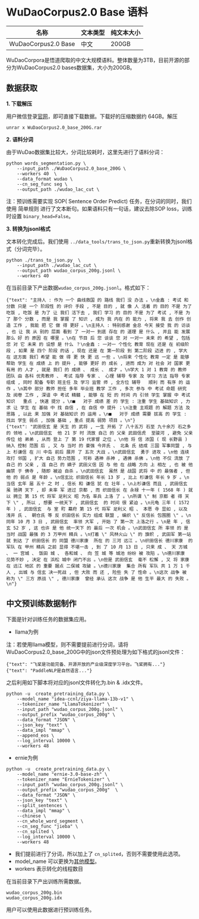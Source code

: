 # WuDaoCorpus2.0 Base 语料


| 名称 | 文本类型 | 纯文本大小 |
|-|-|-|
| WuDaoCorpus2.0 Base| 中文 | 200GB |

WuDaoCorpora是悟道爬取的中文大规模语料。整体数量为3TB，目前开源的部分为WuDaoCorpus2.0 bases数据集，大小为200GB。

## 数据获取

**1. 下载解压**

用户微信登录[官网](https://resource.wudaoai.cn/home)，即可直接下载数据。下载好的压缩数据约 64GB。解压
```
unrar x WuDaoCorpus2.0_base_200G.rar
```
**2. 语料分词**

由于WuDao数据集比较大，分词比较耗时，这里先进行了语料分词：
```shell
python words_segmentation.py \
    --input_path ./WuDaoCorpus2.0_base_200G \
    --workers 40  \
    --data_format wudao \
    --cn_seg_func seg \
    --output_path ./wudao_lac_cut \
```

注：预训练需要实现 SOP( Sentence Order Predict) 任务，在分词的同时，我们使用 简单规则 进行了文本断句。如果语料只有一句话，建议去除SOP loss，训练时设置 `binary_head=False`。

**3. 转换为jsonl格式**

文本转化完成后。我们使用 `../data_tools/trans_to_json.py`重新转换为jsonl格式（分词完毕）。
```shell
python ./trans_to_json.py  \
    --input_path ./wudao_lac_cut \
    --output_path wudao_corpus_200g.jsonl \
    --workers 40
```
在当前目录下产出数据`wudao_corpus_200g.jsonl`。格式如下：
```
{"text": "主持人 : 作为 一个 曲线救国 的 路线 我们 没 办法 。\n金鑫 : 考试 和 分数 只是 一个 阶段性 的 评价 手段 , 不是 目的 , 就 像 人 活着 的 目的 不是 为了 吃饭 , 吃饭 是 为了 让 我们 活下去 , 我们 学习 的 目的 不是 为了 考试 , 不是 为了 那个 分数 , 而是 我 掌握 了 知识 , 成为 我 内在 的 能力 , 将来 我 去 创作 创造 工作 , 我能 把 它 做 得 更好 。\n主持人 : 特别感谢 金总 今天 接受 我 的 访谈 , 也 让 我 从 别的 层面 看到 了 一对一 到底 存在 的 道理 是 什么 , 并且 能 发展 那么 好 的 原因 在 哪里 。\n在 节目 后 您 谈谈 您 对 一对一 未来 的 希望 , 包括 您 对 它 未来 的 设想 是 什么 ？\n金鑫 : 一对一 个性化 教育 现在 还是 在 初级阶段 , 如果 是 四个 阶段 的话 , 现在 还是 在 第一阶段 到 第二阶段 迈进 的 , 学大 在 这方面 我们 希望 能 做 得 更 快 更 远 一些 。\n将来 个性化 教育 一定 是 能够 帮助 学生 在 成绩 上 的 提升 , 能够 更好 的 成长 , 进而 成为 对 社会 对 国家 更 有用 的 人才 , 就是 我们 的 成绩 、 成长 、 成才 。\n学大 1 对 1 教育 的 教师 团队 由 各科 优秀教师 、 考试 指导 专家 、 心理 辅导 专家 及 学习 方法 指导 专家 组成 , 同时 配备 专职 班主任 及 学习 监管 师 , 全方位 辅导   顺利 而 有序 的 运作 。\n其中 部分 教师 担任 多年 毕业班 教学 工作 , 多次 参与 中 考试 命题 研究 及 阅卷 工作 , 深谙 中 考试 精髓 , 能够 在 短 的 时间 内 引领 学生 掌握 中 考试 知识   重点 , 快速 提分 。\n■   对于 成绩 差 的 学生 : 注重 学生 基础知识 , 力求 让 学生 在 基础 中 找 自信 , 在 自信 中 提升 ；\n注重 主观题 的 解题 方法 及 思路 , 以此 来 加强 对 基础知识 的 运用 。\n■   对于 成绩 需要 拔高 的 学生 : 找出 学生 弱点 , 加强 基础 , 重点 提高 弱势 项目 。\n"}
{"text": "武田信玄 是 天生 的 武将 , 一生 开拓 了 八十五万 石至 九十余万 石之多 的 领地 。\n武田信玄  他 21 岁 时 流放 自己 的 父亲 武田信虎  至骏河 , 避免 父亲 传位 给 弟弟 , 从而 登上 了 第 19 代家督 之位 。\n他 将 信 浓国 ( 现 长野县 ) 纳入 控制 范围 后 , 又 与 当时 的 豪强 今井氏 、 北条 氏 结成 三国 军事同盟 , 与 上 杉谦信 在 川 中岛 前后 展开 了 五次 大战 。\n武田信玄  勇于 进攻 。\n他 连续 攻打 邻国 , 扩大 自己 势力范围 , 可称 遇神 杀神 , 遇佛 杀佛 。\n他 不仅 流放 了 自己 的 父亲 , 连 自己 的 嫡子 武田义信 因 与 他 在 战略 方向 上 相左 , 也 被 他 幽禁 于 佛寺 , 随即 被迫 自杀 。\n武田信玄  虽然 是 战国 武将 中 的 最强者 , 但 他 的 弱点 是 年龄 。\n信玄比 织田信长 年长 13 岁 , 比上 杉谦信 年长 9 岁 。\n当信 玄年 届 五十 之 时 , 信长 和 谦信 犹 在 壮年 。\n上杉谦信 而且 , 武田信玄  虽 驰骋 天下 , 却 未率 军 进过 京都 , 而 织田信长 在 永禄 十一年 ( 1568 年 ) 就 以 拥立 第 15 代 将军 足利义 昭 为名 率兵 上洛 了 。\n所谓 \" 制 京都 者 得 天下 \" , 所以 , 想要 一统天下 , 武田信玄  的 时间 很 紧迫 。\n元龟 三年 ( 1572 年 ) , 武田信玄  与 室 町 幕府 第 15 代 将军 足利义 昭 、 本愿 寺 显如 , 以及 浅井 氏 、 朝仓氏 等 反 织田信长 实力 组成 联盟 , 编织 \" 反信长 包围圈 \" 。\n同年 10 月 3 日 , 武田信玄  率领 大军 , 开始 了 第一次 上洛之行 。\n是 年 , 信玄 52 岁 , 这 也许 是 他 统一天下 的 最后 一次 机会 。\n武田信玄 所 率领 的 是 当时 战国 最强 的 3 万甲州 精兵 。\n打着 \" 风林火山 \" 的 旗帜 , 武田军 第一站 就 到达 了 织田信长 的 同盟 德川家康  所在 的 三河 远江 。\n织田信长 德川家康  的 军队 在 甲州 精兵 之前 显得 不堪一击 , 到 了 10 月 13 日 , 只来 成 、 天 方城 、 一 宫城 、 饭田 城 、 各和城 、 向 笠 城 等 城池 纷纷 被 攻陷 。\n德川家康  见势不妙 , 决定 在 浜松 城中 闭门不出 。\n但是 武田信玄  毫不 松懈 , 又 将 家康 在 远江 地区 的 重要 据点 二俣城 攻破 。\n德川家康  集合 所有 军队 共 1 万 1 千人 , 出城 与 信玄 决一死战 , 但 大败 而 还 , 险些 失 了 性命 。\n这次 战争 被 称为 \" 三方 原战 \" , 德川家康  曾经 承认 这次 战争 是 他 生平 最大 的 失败 。\n"}
```

## 中文预训练数据制作

下面是针对训练任务的数据集应用。

* llama为例

注：若使用llama模型，则不需要提前进行分词，请将WuDaoCorpus2.0_base_200G中的json文件预处理为如下格式的jsonl文件：
```
{"text": "飞桨是功能完备、开源开放的产业级深度学习平台。飞桨拥有..."}
{"text": "PaddleNLP是自然语言..."}
```

之后利用如下脚本将对应的jsonl文件转化为.bin & .idx文件。
```shell
python -u  create_pretraining_data.py \
    --model_name "idea-ccnl/ziya-llama-13b-v1" \
    --tokenizer_name "LlamaTokenizer" \
    --input_path "wudao_corpus_200g.jsonl" \
    --output_prefix "wudao_corpus_200g" \
    --data_format "JSON" \
    --json_key "text" \
    --data_impl "mmap" \
    --append_eos \
    --log_interval 10000 \
    --workers 48
```

* ernie为例
```shell
python -u  create_pretraining_data.py \
    --model_name "ernie-3.0-base-zh" \
    --tokenizer_name "ErnieTokenizer" \
    --input_path "wudao_corpus_200g.jsonl" \
    --output_prefix "wudao_corpus_200g"  \
    --data_format "JSON" \
    --json_key "text" \
    --split_sentences \
    --data_impl "mmap" \
    --chinese \
    --cn_whole_word_segment \
    --cn_seg_func "jieba" \
    --cn_splited \
    --log_interval 10000 \
    --workers 48
```


- 我们提前进行了分词，所以加上了 `cn_splited`，否则不需要使用此选项。
- model_name 可以更换为[其他模型](https://github.com/PaddlePaddle/PaddleNLP/blob/develop/llm)。
- workers 表示转化的线程数目

在当前目录下产出训练所需数据。
```
wudao_corpus_200g.bin
wudao_corpus_200g.idx
```
用户可以使用此数据进行预训练任务。
